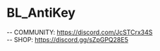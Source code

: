 # BL_AntiKey

-- COMMUNITY: https://discord.com/JcSTCrx34S <br>
-- SHOP:  https://discord.gg/sZpGPQ28E5
